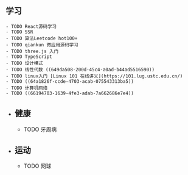 ## 学习
	- TODO React源码学习
	- TODO SSR
	- TODO 算法Leetcode hot100+
	- TODO qiankun 微应用源码学习
	- TODO three.js 入门
	- TODO TypeScript
	- TODO 设计模式
	- TODO 线性代数 ((649da508-200d-45c4-a0ad-b44ad5516590))
	- TODO linux入门 [Linux 101 在线讲义](https://101.lug.ustc.edu.cn/)
	- TODO ((64a1826f-ccde-4703-acab-075543313ba5))
	- TODO 计算机网络
	- TODO ((66194703-1639-4fe3-adab-7a662686e7e4))
- ## 健康
	- TODO 牙周病
- ## 运动
	- TODO 网球